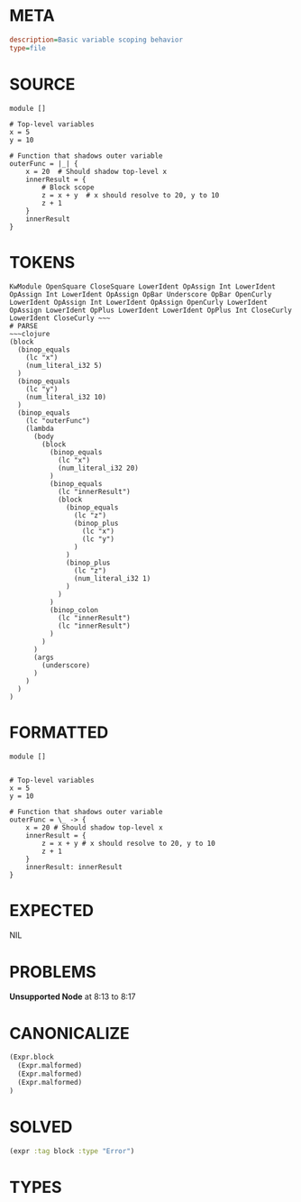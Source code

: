 # META
~~~ini
description=Basic variable scoping behavior
type=file
~~~
# SOURCE
~~~roc
module []

# Top-level variables
x = 5
y = 10

# Function that shadows outer variable
outerFunc = |_| {
    x = 20  # Should shadow top-level x
    innerResult = {
        # Block scope
        z = x + y  # x should resolve to 20, y to 10
        z + 1
    }
    innerResult
}
~~~
# TOKENS
~~~text
KwModule OpenSquare CloseSquare LowerIdent OpAssign Int LowerIdent OpAssign Int LowerIdent OpAssign OpBar Underscore OpBar OpenCurly LowerIdent OpAssign Int LowerIdent OpAssign OpenCurly LowerIdent OpAssign LowerIdent OpPlus LowerIdent LowerIdent OpPlus Int CloseCurly LowerIdent CloseCurly ~~~
# PARSE
~~~clojure
(block
  (binop_equals
    (lc "x")
    (num_literal_i32 5)
  )
  (binop_equals
    (lc "y")
    (num_literal_i32 10)
  )
  (binop_equals
    (lc "outerFunc")
    (lambda
      (body
        (block
          (binop_equals
            (lc "x")
            (num_literal_i32 20)
          )
          (binop_equals
            (lc "innerResult")
            (block
              (binop_equals
                (lc "z")
                (binop_plus
                  (lc "x")
                  (lc "y")
                )
              )
              (binop_plus
                (lc "z")
                (num_literal_i32 1)
              )
            )
          )
          (binop_colon
            (lc "innerResult")
            (lc "innerResult")
          )
        )
      )
      (args
        (underscore)
      )
    )
  )
)
~~~
# FORMATTED
~~~roc
module []


# Top-level variables
x = 5
y = 10

# Function that shadows outer variable
outerFunc = \_ -> {
	x = 20 # Should shadow top-level x
	innerResult = {
		z = x + y # x should resolve to 20, y to 10
		z + 1
	}
	innerResult: innerResult
}
~~~
# EXPECTED
NIL
# PROBLEMS
**Unsupported Node**
at 8:13 to 8:17

# CANONICALIZE
~~~clojure
(Expr.block
  (Expr.malformed)
  (Expr.malformed)
  (Expr.malformed)
)
~~~
# SOLVED
~~~clojure
(expr :tag block :type "Error")
~~~
# TYPES
~~~roc
~~~
